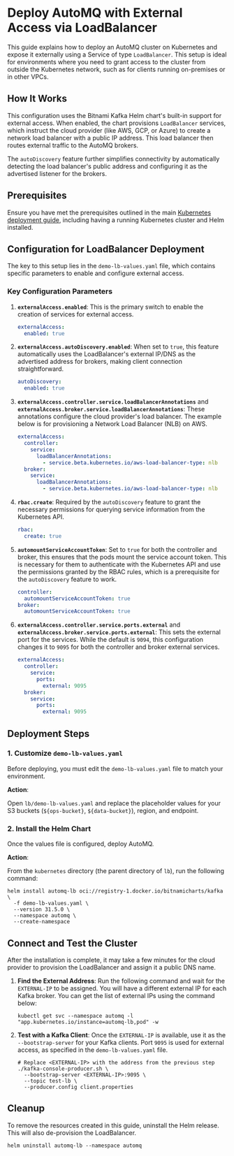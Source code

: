 # Deploy AutoMQ with External Access via LoadBalancer

This guide explains how to deploy an AutoMQ cluster on Kubernetes and expose it externally using a Service of type `LoadBalancer`. This setup is ideal for environments where you need to grant access to the cluster from outside the Kubernetes network, such as for clients running on-premises or in other VPCs.

## How It Works

This configuration uses the Bitnami Kafka Helm chart's built-in support for external access. When enabled, the chart provisions `LoadBalancer` services, which instruct the cloud provider (like AWS, GCP, or Azure) to create a network load balancer with a public IP address. This load balancer then routes external traffic to the AutoMQ brokers.

The `autoDiscovery` feature further simplifies connectivity by automatically detecting the load balancer's public address and configuring it as the advertised listener for the brokers.

## Prerequisites

Ensure you have met the prerequisites outlined in the main [Kubernetes deployment guide](../bitnami/README.md), including having a running Kubernetes cluster and Helm installed.

## Configuration for LoadBalancer Deployment

The key to this setup lies in the `demo-lb-values.yaml` file, which contains specific parameters to enable and configure external access.

### Key Configuration Parameters

1.  **`externalAccess.enabled`**:
    This is the primary switch to enable the creation of services for external access.
    ```yaml
    externalAccess:
      enabled: true
    ```

2.  **`externalAccess.autoDiscovery.enabled`**:
    When set to `true`, this feature automatically uses the LoadBalancer's external IP/DNS as the advertised address for brokers, making client connection straightforward.
    ```yaml
    autoDiscovery:
      enabled: true
    ```

3.  **`externalAccess.controller.service.loadBalancerAnnotations`** and **`externalAccess.broker.service.loadBalancerAnnotations`**:
    These annotations configure the cloud provider's load balancer. The example below is for provisioning a Network Load Balancer (NLB) on AWS.
    ```yaml
    externalAccess:
      controller:
        service:
          loadBalancerAnnotations:
            - service.beta.kubernetes.io/aws-load-balancer-type: nlb
      broker:
        service:
          loadBalancerAnnotations:
            - service.beta.kubernetes.io/aws-load-balancer-type: nlb
    ```

4.  **`rbac.create`**:
    Required by the `autoDiscovery` feature to grant the necessary permissions for querying service information from the Kubernetes API.
    ```yaml
    rbac:
      create: true
    ```

5.  **`automountServiceAccountToken`**:
    Set to `true` for both the controller and broker, this ensures that the pods mount the service account token. This is necessary for them to authenticate with the Kubernetes API and use the permissions granted by the RBAC rules, which is a prerequisite for the `autoDiscovery` feature to work.
    ```yaml
    controller:
      automountServiceAccountToken: true
    broker:
      automountServiceAccountToken: true
    ```

6.  **`externalAccess.controller.service.ports.external`** and **`externalAccess.broker.service.ports.external`**:
    This sets the external port for the services. While the default is `9094`, this configuration changes it to `9095` for both the controller and broker external services.
    ```yaml
    externalAccess: 
      controller:
        service:
          ports:
            external: 9095
      broker:
        service:
          ports:
            external: 9095
    ```

## Deployment Steps

### 1. Customize `demo-lb-values.yaml`

Before deploying, you must edit the `demo-lb-values.yaml` file to match your environment.

**Action**:

Open `lb/demo-lb-values.yaml` and replace the placeholder values for your S3 buckets (`${ops-bucket}`, `${data-bucket}`), region, and endpoint.

### 2. Install the Helm Chart

Once the values file is configured, deploy AutoMQ. 

**Action**:

From the `kubernetes` directory (the parent directory of `lb`), run the following command:

```shell
helm install automq-lb oci://registry-1.docker.io/bitnamicharts/kafka \
  -f demo-lb-values.yaml \
  --version 31.5.0 \
  --namespace automq \
  --create-namespace
```

## Connect and Test the Cluster

After the installation is complete, it may take a few minutes for the cloud provider to provision the LoadBalancer and assign it a public DNS name.

1.  **Find the External Address**:
    Run the following command and wait for the `EXTERNAL-IP` to be assigned. You will have a different external IP for each Kafka broker. You can get the list of external IPs using the command below:
    ```shell
    kubectl get svc --namespace automq -l "app.kubernetes.io/instance=automq-lb,pod" -w
    ```

2.  **Test with a Kafka Client**:
    Once the `EXTERNAL-IP` is available, use it as the `--bootstrap-server` for your Kafka clients.
    Port `9095` is used for external access, as specified in the `demo-lb-values.yaml` file.
    ```shell
    # Replace <EXTERNAL-IP> with the address from the previous step
    ./kafka-console-producer.sh \
      --bootstrap-server <EXTERNAL-IP>:9095 \
      --topic test-lb \
      --producer.config client.properties
    ```

## Cleanup

To remove the resources created in this guide, uninstall the Helm release. This will also de-provision the LoadBalancer.

```shell
helm uninstall automq-lb --namespace automq
```